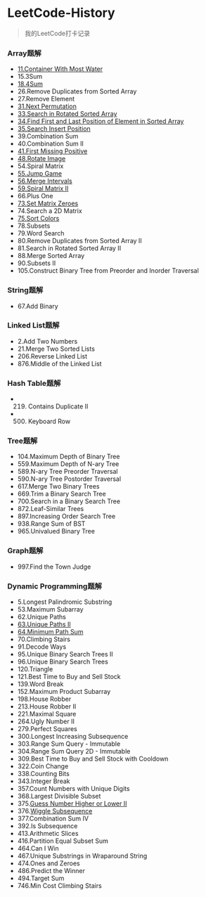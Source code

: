 # LeetCode-History
> 我的LeetCode打卡记录

### Array题解
* [11.Container With Most Water](https://www.sangyx.cn/archives/825)
* 15.3Sum
* [18.4Sum](https://www.sangyx.cn/archives/836)
* 26.Remove Duplicates from Sorted Array
* 27.Remove Element
* [31.Next Permutation](https://www.sangyx.cn/archives/913)
* [33.Search in Rotated Sorted Array](https://www.sangyx.cn/archives/947)
* [34.Find First and Last Position of Element in Sorted Array](https://www.sangyx.cn/archives/951)
* [35.Search Insert Position](https://www.sangyx.cn/archives/823)
* 39.Combination Sum
* 40.Combination Sum II
* [41.First Missing Positive](https://www.sangyx.cn/archives/840)
* [48.Rotate Image](https://www.sangyx.cn/archives/954)
* 54.Spiral Matrix
* [55.Jump Game](https://www.sangyx.cn/archives/871)
* [56.Merge Intervals](https://www.sangyx.cn/archives/957)
* [59.Spiral Matrix II](https://www.sangyx.cn/archives/876)
* 66.Plus One
* [73.Set Matrix Zeroes](https://www.sangyx.cn/archives/960)
* 74.Search a 2D Matrix
* [75.Sort Colors](https://www.sangyx.cn/archives/1001)
* 78.Subsets
* 79.Word Search
* 80.Remove Duplicates from Sorted Array II
* 81.Search in Rotated Sorted Array II
* 88.Merge Sorted Array
* 90.Subsets II
* 105.Construct Binary Tree from Preorder and Inorder Traversal

### String题解
* 67.Add Binary

### Linked List题解
* 2.Add Two Numbers
* 21.Merge Two Sorted Lists
* 206.Reverse Linked List
* 876.Middle of the Linked List

### Hash Table题解
* 219. Contains Duplicate II
* 500. Keyboard Row

### Tree题解
* 104.Maximum Depth of Binary Tree
* 559.Maximum Depth of N-ary Tree
* 589.N-ary Tree Preorder Traversal
* 590.N-ary Tree Postorder Traversal
* 617.Merge Two Binary Trees
* 669.Trim a Binary Search Tree
* 700.Search in a Binary Search Tree
* 872.Leaf-Similar Trees
* 897.Increasing Order Search Tree
* 938.Range Sum of BST
* 965.Univalued Binary Tree

### Graph题解
* 997.Find the Town Judge

### Dynamic Programming题解
* 5.Longest Palindromic Substring
* 53.Maximum Subarray
* 62.Unique Paths
* [63.Unique Paths II](https://www.sangyx.cn/archives/878)
* [64.Minimum Path Sum](https://www.sangyx.cn/archives/884)
* 70.Climbing Stairs
* 91.Decode Ways
* 95.Unique Binary Search Trees II
* 96.Unique Binary Search Trees
* 120.Triangle
* 121.Best Time to Buy and Sell Stock
* 139.Word Break
* 152.Maximum Product Subarray
* 198.House Robber
* 213.House Robber II
* 221.Maximal Square
* 264.Ugly Number II
* 279.Perfect Squares
* 300.Longest Increasing Subsequence
* 303.Range Sum Query - Immutable
* 304.Range Sum Query 2D - Immutable
* 309.Best Time to Buy and Sell Stock with Cooldown
* 322.Coin Change
* 338.Counting Bits
* 343.Integer Break
* 357.Count Numbers with Unique Digits
* 368.Largest Divisible Subset
* 375.[Guess Number Higher or Lower II](https://www.sangyx.cn/archives/1143)
* 376.[Wiggle Subsequence](https://www.sangyx.cn/archives/1140)
* 377.Combination Sum IV
* 392.Is Subsequence
* 413.Arithmetic Slices
* 416.Partition Equal Subset Sum
* 464.Can I Win
* 467.Unique Substrings in Wraparound String
* 474.Ones and Zeroes
* 486.Predict the Winner
* 494.Target Sum
* 746.Min Cost Climbing Stairs